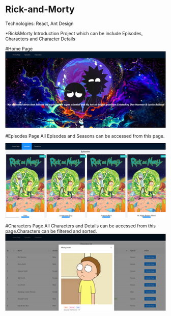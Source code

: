 # Rick-and-Morty

Technologies: React, Ant Design 

*Rick&Morty Introduction Project which can be include Episodes, Characters and Character Details 

#Home Page
![Home Page](https://github.com/tugayturk/Rick-and-Morty/blob/main/homepage.png)

#Episodes Page
All Episodes and Seasons can be accessed from this page.

![Episodes Page](https://github.com/tugayturk/Rick-and-Morty/blob/main/Episodes.png)

#Characters Page
All Characters and Details can be accessed from this page.Characters can be filtered and sorted.
![Characters Page](https://github.com/tugayturk/Rick-and-Morty/blob/main/Characters.png)
